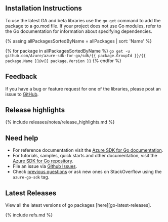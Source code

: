 ## Installation Instructions

To use the latest GA and beta libraries use the `go get` command to add the package to a go.mod file. If your project does not use Go modules, refer to the Go documentation for information about specifying dependencies.

{% assing allPackagesSortedByName = allPackages | sort: 'Name' %}

{% for package in allPackagesSortedByName %}
    ```
    go get -u github.com/Azure/azure-sdk-for-go/sdk/{{ package.GroupId }}/{{ package.Name }}@v{{ package.Version }}
    ```
{% endfor %}

## Feedback

If you have a bug or feature request for one of the libraries, please post an issue to [GitHub](https://github.com/azure/azure-sdk-for-go/issues).

## Release highlights

{% include releases/notes/release_highlights.md %}

## Need help

- For reference documentation visit the [Azure SDK for Go documentation](https://azure.github.io/azure-sdk-for-go/).
- For tutorials, samples, quick starts and other documentation, visit the [Azure SDK for Go repository](https://github.com/azure/azure-sdk-for-go/).
- File an issue via [Github Issues](https://github.com/Azure/azure-sdk-for-go/issues/new/choose).
- Check [previous questions](https://stackoverflow.com/questions/tagged/azure-go-sdk) or ask new ones on StackOverflow using the `azure-go-sdk` tag.

## Latest Releases

View all the latest versions of go packages [here][go-latest-releases].

{% include refs.md %}
